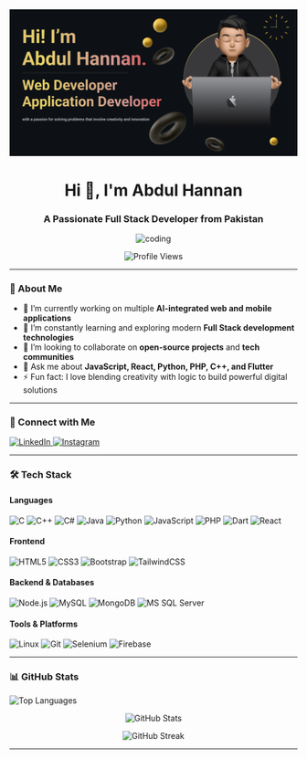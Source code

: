 
<img src="https://github.com/AbdulHannan031/AbdulHannan031/blob/main/Make%20your%20README.png" alt="logo" style="max-width:100%;">

<h1 align="center">Hi 👋, I'm Abdul Hannan</h1>
<h3 align="center">A Passionate Full Stack Developer from Pakistan</h3>

<p align="center">
  <img src="https://cdn.dribbble.com/users/1162077/screenshots/3848914/programmer.gif" alt="coding" width="400">
</p>

<p align="center">
  <img src="https://komarev.com/ghpvc/?username=abdulhannan031&label=Profile%20Views&color=0e75b6&style=flat" alt="Profile Views">
</p>

---

### 💼 About Me

* 🔭 I’m currently working on multiple **AI-integrated web and mobile applications**
* 🌱 I’m constantly learning and exploring modern **Full Stack development technologies**
* 👯 I’m looking to collaborate on **open-source projects** and **tech communities**
* 💬 Ask me about **JavaScript, React, Python, PHP, C++, and Flutter**
* ⚡ Fun fact: I love blending creativity with logic to build powerful digital solutions

---

### 🤝 Connect with Me

<p align="left">
  <a href="https://linkedin.com/in/abdul-hannan-99b743281" target="_blank">
    <img src="https://raw.githubusercontent.com/rahuldkjain/github-profile-readme-generator/master/src/images/icons/Social/linked-in-alt.svg" alt="LinkedIn" width="40" height="40">
  </a>
  <a href="https://instagram.com/waithoneywho" target="_blank">
    <img src="https://raw.githubusercontent.com/rahuldkjain/github-profile-readme-generator/master/src/images/icons/Social/instagram.svg" alt="Instagram" width="40" height="40">
  </a>
</p>

---

### 🛠️ Tech Stack

#### Languages

![C](https://img.shields.io/badge/C-00599C?style=flat\&logo=c\&logoColor=white)
![C++](https://img.shields.io/badge/C++-00599C?style=flat\&logo=c%2B%2B\&logoColor=white)
![C#](https://img.shields.io/badge/C%23-239120?style=flat\&logo=c-sharp\&logoColor=white)
![Java](https://img.shields.io/badge/Java-ED8B00?style=flat\&logo=java\&logoColor=white)
![Python](https://img.shields.io/badge/Python-3776AB?style=flat\&logo=python\&logoColor=white)
![JavaScript](https://img.shields.io/badge/JavaScript-F7DF1E?style=flat\&logo=javascript\&logoColor=black)
![PHP](https://img.shields.io/badge/PHP-777BB4?style=flat\&logo=php\&logoColor=white)
![Dart](https://img.shields.io/badge/Dart-0175C2?style=flat&logo=dart&logoColor=white)
![React](https://img.shields.io/badge/React-20232A?style=flat&logo=react&logoColor=61DAFB)
#### Frontend

![HTML5](https://img.shields.io/badge/HTML5-E34F26?style=flat\&logo=html5\&logoColor=white)
![CSS3](https://img.shields.io/badge/CSS3-1572B6?style=flat\&logo=css3\&logoColor=white)
![Bootstrap](https://img.shields.io/badge/Bootstrap-563D7C?style=flat\&logo=bootstrap\&logoColor=white)
![TailwindCSS](https://img.shields.io/badge/TailwindCSS-06B6D4?style=flat\&logo=tailwind-css\&logoColor=white)

#### Backend & Databases

![Node.js](https://img.shields.io/badge/Node.js-339933?style=flat\&logo=nodedotjs\&logoColor=white)
![MySQL](https://img.shields.io/badge/MySQL-4479A1?style=flat\&logo=mysql\&logoColor=white)
![MongoDB](https://img.shields.io/badge/MongoDB-4EA94B?style=flat\&logo=mongodb\&logoColor=white)
![MS SQL Server](https://img.shields.io/badge/Microsoft_SQL_Server-CC2927?style=flat\&logo=microsoft-sql-server\&logoColor=white)

#### Tools & Platforms

![Linux](https://img.shields.io/badge/Linux-FCC624?style=flat\&logo=linux\&logoColor=black)
![Git](https://img.shields.io/badge/Git-F05032?style=flat\&logo=git\&logoColor=white)
![Selenium](https://img.shields.io/badge/Selenium-43B02A?style=flat\&logo=selenium\&logoColor=white)
![Firebase](https://img.shields.io/badge/Firebase-FFCA28?style=flat\&logo=firebase\&logoColor=black)

---

### 📊 GitHub Stats

<p align="left">
  <img src="https://github-readme-stats.vercel.app/api/top-langs?username=abdulhannan031&show_icons=true&locale=en&layout=compact" alt="Top Languages" />
</p>

<p align="center">
  <img src="https://github-readme-stats.vercel.app/api?username=abdulhannan031&show_icons=true&locale=en" alt="GitHub Stats" />
</p>

<p align="center">
  <img src="https://github-readme-streak-stats.herokuapp.com/?user=abdulhannan031&" alt="GitHub Streak" />
</p>

---
